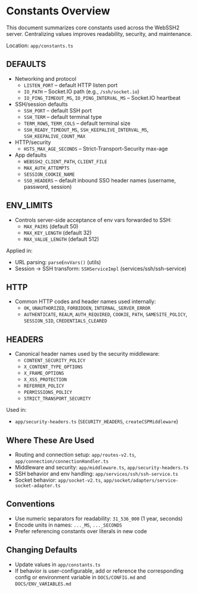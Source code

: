 # Constants Overview

This document summarizes core constants used across the WebSSH2 server. Centralizing values improves readability, security, and maintenance.

Location: `app/constants.ts`

## DEFAULTS

- Networking and protocol
  - `LISTEN_PORT` – default HTTP listen port
  - `IO_PATH` – Socket.IO path (e.g., `/ssh/socket.io`)
  - `IO_PING_TIMEOUT_MS`, `IO_PING_INTERVAL_MS` – Socket.IO heartbeat
- SSH/session defaults
  - `SSH_PORT` – default SSH port
  - `SSH_TERM` – default terminal type
  - `TERM_ROWS`, `TERM_COLS` – default terminal size
  - `SSH_READY_TIMEOUT_MS`, `SSH_KEEPALIVE_INTERVAL_MS`, `SSH_KEEPALIVE_COUNT_MAX`
- HTTP/security
  - `HSTS_MAX_AGE_SECONDS` – Strict-Transport-Security max-age
- App defaults
  - `WEBSSH2_CLIENT_PATH`, `CLIENT_FILE`
  - `MAX_AUTH_ATTEMPTS`
  - `SESSION_COOKIE_NAME`
  - `SSO_HEADERS` – default inbound SSO header names (username, password, session)

## ENV_LIMITS

- Controls server-side acceptance of env vars forwarded to SSH:
  - `MAX_PAIRS` (default 50)
  - `MAX_KEY_LENGTH` (default 32)
  - `MAX_VALUE_LENGTH` (default 512)

Applied in:

- URL parsing: `parseEnvVars()` (utils)
- Session → SSH transform: `SSHServiceImpl` (services/ssh/ssh-service)

## HTTP

- Common HTTP codes and header names used internally:
  - `OK`, `UNAUTHORIZED`, `FORBIDDEN`, `INTERNAL_SERVER_ERROR`
  - `AUTHENTICATE`, `REALM`, `AUTH_REQUIRED`, `COOKIE`, `PATH`, `SAMESITE_POLICY`, `SESSION_SID`, `CREDENTIALS_CLEARED`

## HEADERS

- Canonical header names used by the security middleware:
  - `CONTENT_SECURITY_POLICY`
  - `X_CONTENT_TYPE_OPTIONS`
  - `X_FRAME_OPTIONS`
  - `X_XSS_PROTECTION`
  - `REFERRER_POLICY`
  - `PERMISSIONS_POLICY`
  - `STRICT_TRANSPORT_SECURITY`

Used in:

- `app/security-headers.ts` (`SECURITY_HEADERS`, `createCSPMiddleware`)

## Where These Are Used

- Routing and connection setup: `app/routes-v2.ts`, `app/connection/connectionHandler.ts`
- Middleware and security: `app/middleware.ts`, `app/security-headers.ts`
- SSH behavior and env handling: `app/services/ssh/ssh-service.ts`
- Socket behavior: `app/socket-v2.ts`, `app/socket/adapters/service-socket-adapter.ts`

## Conventions

- Use numeric separators for readability: `31_536_000` (1 year, seconds)
- Encode units in names: `..._MS`, `..._SECONDS`
- Prefer referencing constants over literals in new code

## Changing Defaults

- Update values in `app/constants.ts`
- If behavior is user-configurable, add or reference the corresponding config or environment variable in `DOCS/CONFIG.md` and `DOCS/ENV_VARIABLES.md`
